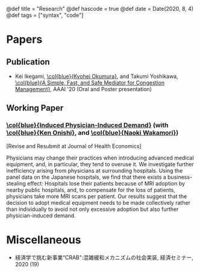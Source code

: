 @def title = "Research"
@def hascode = true
@def date = Date(2020, 8, 4)
@def tags = ["syntax", "code"]

# Papers

## Publication
- Kei Ikegami, [\col{blue}{Kyohei Okumura}](https://sites.google.com/view/kyoheiokumura/), and Takumi Yoshikawa, [\col{blue}{A Simple, Fast, and Safe Mediator for Congestion Management}](/assets/papers/CRAB_AAAI.pdf), AAAI '20 (Oral and Poster presentation)


## Working Paper

### [\col{blue}{Induced Physician-Induced Demand}](/assets/papers/ManuscriptVer05.pdf) (with [\col{blue}{Ken Onishi}](https://sites.google.com/site/kenonishiecon/), and [\col{blue}{Naoki Wakamori}](https://sites.google.com/site/nwakamori/home))
[Revise and Resubmit at Journal of Health Economics]

Physicians may change their practices when introducing advanced medical equipment, and, in particular, they tend to overuse it. We investigate further inefficiency arising from physicians at surrounding hospitals. Using the panel data on the Japanese hospitals, we find that there exists a business-stealing effect: Hospitals lose their patients because of MRI adoption by nearby public hospitals, and, to compensate for the loss of patients, physicians take more MRI scans per patient. Our results suggest that the decision to adopt medical equipment needs to be made collectively rather than individually to avoid not only excessive adoption but also further physician-induced demand.

# Miscellaneous
- 経済学で挑む新事業“CRAB":混雑緩和メカニズムの社会実装, 経済セミナー, 2020 (19)
